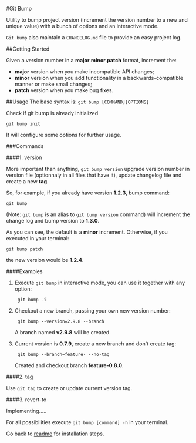 #Git Bump

Utility to bump project version (increment the version number to a new and unique value) with a bunch of options and an interactive mode.

`Git bump` also maintain a `CHANGELOG.md` file to provide an easy project log.  

##Getting Started

Given a version number in a __major__.__minor__.__patch__ format, increment the:

* __major__ version when you make incompatible API changes;
* __minor__ version when you add functionality in a backwards-compatible manner or make small changes;
* __patch__ version when you make bug fixes.

##Usage
The base syntax is:
`git bump [COMMAND][OPTIONS]`

Check if git bump is already initialized
```
git bump init
```
It will configure some options for further usage.

###Commands

####1. version

More important than anything, `git bump version` upgrade version number in version file (optionnaly in all files that have it), update changelog file and create a new __tag__.

So, for example, if you already have version __1.2.3__, bump command:
```
git bump
```
(Note: `git bump` is an alias to `git bump version` command)
will increment the change log and bump version to __1.3.0__.

As you can see, the default is a __minor__ increment. Otherwise, if you executed in your terminal:
```
git bump patch
```
the new version would be __1.2.4__.

####Examples
1. Execute `git bump` in interactive mode, you can use it together with any option:
   ```
    git bump -i
   ```
2. Checkout a new branch, passing your own new version number:
   ```
    git bump --version=2.9.8 --branch
   ```
   A branch named __v2.9.8__ will be created.

3. Current version is __0.7.9__, create a new branch and don't create tag:
   ```
    git bump --branch=feature- --no-tag
   ```
   Created and checkout branch __feature-0.8.0__.

####2. tag

Use `git tag` to create or update current version tag.

####3. revert-to

Implementing.....



For all possibilities execute `git bump [command] -h` in your terminal.   

Go back to [readme](../README.md) for installation steps.
